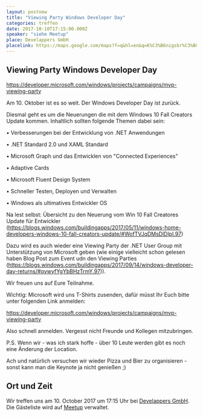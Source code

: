 ```yaml
---
layout: postnew
title: "Viewing Party Windows Developer Day"
categories: treffen
date: 2017-10-10T17:15:00.000Z
speaker: "siehe Meetup"
place: Develappers GmbH
placelink: https://maps.google.com/maps?f=q&hl=en&q=K%C3%B6nigsbr%C3%BCckerstr.+76%2C+Dresden%2C+de
---
```


## Viewing Party Windows Developer Day
<p><a href="https://developer.microsoft.com/windows/projects/campaigns/mvp-viewing-party" class="linkified">https://developer.microsoft.com/windows/projects/campaigns/mvp-viewing-party</a></p> <p>Am 10. Oktober ist es so weit. Der Windows Developer Day ist zurück.</p> <p>Diesmal geht es um die Neuerungen die mit dem Windows 10 Fall Creators Update kommen. Inhaltlich sollten folgende Themen dabei sein:</p> <p>• Verbesserungen bei der Entwicklung von .NET Anwendungen</p> <p>• .NET Standard 2.0 und XAML Standard</p> <p>• Microsoft Graph und das Entwicklen von "Connected Experiences"</p> <p>• Adaptive Cards</p> <p>• Microsoft Fluent Design System</p> <p>• Schneller Testen, Deployen und Verwalten</p> <p>• Windows als ultimatives Entwickler OS</p> <p>Na lest selbst: Übersicht zu den Neuerung vom Win 10 Fall Creatores Update für Entwickler (<a href="https://blogs.windows.com/buildingapps/2017/05/11/windows-home-developers-windows-10-fall-creators-update/#WofTVJqDMsDlDlpI.97" class="linkified">https://blogs.windows.com/buildingapps/2017/05/11/windows-home-developers-windows-10-fall-creators-update/#WofTVJqDMsDlDlpI.97</a>)</p> <p>Dazu wird es auch wieder eine Viewing Party der .NET User Group mit Unterstützung von Microsoft geben (wie einige vielleicht schon gelesen haben Blog Post zum Event udn den Viewing Parties (<a href="https://blogs.windows.com/buildingapps/2017/09/14/windows-developer-day-returns/#qywyfYgYbBHzTrmY.97" class="linkified">https://blogs.windows.com/buildingapps/2017/09/14/windows-developer-day-returns/#qywyfYgYbBHzTrmY.97</a>)).</p> <p>Wir freuen uns auf Eure Teilnahme.</p> <p>Wichtig: Microsoft wird uns T-Shirts zusenden, dafür müsst Ihr Euch bitte unter folgenden Link anmelden:</p> <p><a href="https://developer.microsoft.com/windows/projects/campaigns/mvp-viewing-party" class="linkified">https://developer.microsoft.com/windows/projects/campaigns/mvp-viewing-party</a></p> <p>Also schnell anmelden. Vergesst nicht Freunde und Kollegen mitzubringen.</p> <p>P.S. Wenn wir - was ich stark hoffe - über 10 Leute werden gibt es noch eine Änderung der Location.</p> <p>Ach und natürlich versuchen wir wieder Pizza und Bier zu organisieren - sonst kann man die Keynote ja nicht genießen ;)</p> 

## Ort und Zeit
Wir treffen uns am 10. October 2017 um 17:15 Uhr bei [Develappers GmbH](https://maps.google.com/maps?f=q&hl=en&q=K%C3%B6nigsbr%C3%BCckerstr.+76%2C+Dresden%2C+de).  
Die Gästeliste wird auf [Meetup](https://www.meetup.com/NET-User-Group-Dresden/events/243201542/) verwaltet.
